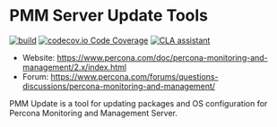 # PMM Server Update Tools

[![build](https://github.com/percona/pmm-update/actions/workflows/ci.yml/badge.svg)](https://github.com/percona/pmm-update/actions/workflows/ci.yml)
[![codecov.io Code Coverage](https://codecov.io/gh/percona/pmm-update/branch/main/graph/badge.svg)](https://codecov.io/github/percona/pmm-update?branch=main)
[![CLA assistant](https://cla-assistant.percona.com/readme/badge/percona/pmm-update)](https://cla-assistant.percona.com/percona/pmm-update)

- Website: https://www.percona.com/doc/percona-monitoring-and-management/2.x/index.html
- Forum: https://www.percona.com/forums/questions-discussions/percona-monitoring-and-management/

PMM Update is a tool for updating packages and OS configuration for Percona Monitoring and Management Server.
